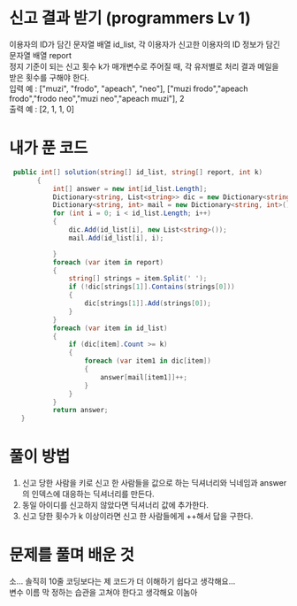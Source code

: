 # 신고 결과 받기 (programmers Lv 1)
 이용자의 ID가 담긴 문자열 배열 id_list, 각 이용자가 신고한 이용자의 ID 정보가 담긴 문자열 배열 report  
 정지 기준이 되는 신고 횟수 k가 매개변수로 주어질 때, 각 유저별로 처리 결과 메일을 받은 횟수를 구해야 한다.  
 입력 예 : ["muzi", "frodo", "apeach", "neo"], ["muzi frodo","apeach frodo","frodo neo","muzi neo","apeach muzi"], 2  
 출력 예 : [2, 1, 1, 0]
# 내가 푼 코드
 ```cs
  public int[] solution(string[] id_list, string[] report, int k)
        {
            int[] answer = new int[id_list.Length];
            Dictionary<string, List<string>> dic = new Dictionary<string, List<string>>();
            Dictionary<string, int> mail = new Dictionary<string, int>();
            for (int i = 0; i < id_list.Length; i++)
            {
                dic.Add(id_list[i], new List<string>());
                mail.Add(id_list[i], i);

            }
            foreach (var item in report)
            {
                string[] strings = item.Split(' ');
                if (!dic[strings[1]].Contains(strings[0]))
                {
                    dic[strings[1]].Add(strings[0]);
                }
            }
            foreach (var item in id_list)
            {
                if (dic[item].Count >= k)
                {
                    foreach (var item1 in dic[item])
                    {
                        answer[mail[item1]]++;
                    }
                }
            }
            return answer;
    }
 ```
# 풀이 방법
 1. 신고 당한 사람을 키로 신고 한 사람들을 값으로 하는 딕셔너리와 닉네임과 answer의 인덱스에 대응하는 딕셔너리를 만든다.
 1. 동일 아이디를 신고하지 않았다면 딕셔너리 값에 추가한다.
 1. 신고 당한 횟수가 k 이상이라면 신고 한 사람들에게 ++해서 답을 구한다.
# 문제를 풀며 배운 것
 소... 솔직히 10줄 코딩보다는 제 코드가 더 이해하기 쉽다고 생각해요...  
 변수 이름 막 정하는 습관을 고쳐야 한다고 생각해요 이놈아